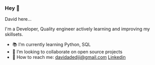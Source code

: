 ### Hey 👋
David here...

<!--
**davidadediji/davidadediji** is a ✨ _special_ ✨ repository because its `README.md` (this file) appears on your GitHub profile.-->

I'm a Developer, Quality engineer actively learning and improving my skillsets. 

- 📚 I’m currently learning Python, SQL
- 👯 I’m looking to collaborate on open source projects 
- 📧 How to reach me: davidadediji@gmail.com
 [Linkedin][linkedin]


[Linkedin]: https://www.linkedin.com/in/davidadediji1/

